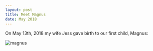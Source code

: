 ```yaml
---
layout: post
title: Meet Magnus
date: May 2018
---
```

On May 13th, 2018 my wife Jess gave birth to our first child, Magnus:

![magnus](https://github.com/rogerkirkness/rogerkirkness/assets/magnus.jpg?raw=true)
